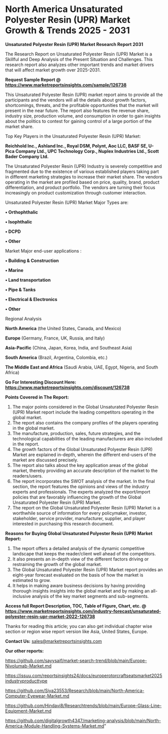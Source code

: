 # North America Unsaturated Polyester Resin (UPR) Market Growth & Trends 2025 - 2031

<strong>Unsaturated Polyester Resin (UPR) Market Research Report 2031</strong>

The Research Report on Unsaturated Polyester Resin (UPR) Market is a Skillful and Deep Analysis of the Present Situation and Challenges. This research report also analyzes other important trends and market drivers that will affect market growth over 2025-2031.

<strong>Request Sample Report @ <a href=https://www.marketreportsinsights.com/sample/126738>https://www.marketreportsinsights.com/sample/126738</a></strong>

This Unsaturated Polyester Resin (UPR) market report aims to provide all the participants and the vendors will all the details about growth factors, shortcomings, threats, and the profitable opportunities that the market will present in the near future. The report also features the revenue share, industry size, production volume, and consumption in order to gain insights about the politics to contest for gaining control of a large portion of the market share.

Top Key Players in the Unsaturated Polyester Resin (UPR) Market:

<strong>Reichhold Inc., Ashland Inc., Royal DSM, Polynt, Aoc LLC, BASF SE, U-Pica Company Ltd., UPC Technology Corp., Nuplex Industries Ltd., Scott Bader Company Ltd.</strong>

The Unsaturated Polyester Resin (UPR) Industry is severely competitive and fragmented due to the existence of various established players taking part in different marketing strategies to increase their market share. The vendors operating in the market are profiled based on price, quality, brand, product differentiation, and product portfolio. The vendors are turning their focus increasingly on product customization through customer interaction.

Unsaturated Polyester Resin (UPR) Market Major Types are:

<strong>• Orthophthalic

• Isophthalic

• DCPD

• Other</strong>

Market Major end-user applications :

<strong>• Building & Construction

• Marine

• Land transportation

• Pipe & Tanks

• Electrical & Electronics

• Other</strong>

Regional Analysis

</u><strong><b>North America</b></strong> (the United States, Canada, and Mexico)

<strong><b>Europe </b></strong>(Germany, France, UK, Russia, and Italy)

<strong><b>Asia-Pacific</b></strong> (China, Japan, Korea, India, and Southeast Asia)

<strong><b>South America</b></strong> (Brazil, Argentina, Colombia, etc.)

<strong><b>The Middle East and Africa</b></strong> (Saudi Arabia, UAE, Egypt, Nigeria, and South Africa)

<strong>Go For Interesting Discount Here: <a href=https://www.marketreportsinsights.com/discount/126738>https://www.marketreportsinsights.com/discount/126738</a></strong>

<strong>Points Covered in The Report:</strong>
<ol>
  <li>The major points considered in the Global Unsaturated Polyester Resin (UPR) Market report include the leading competitors operating in the global market.</li>
  <li>The report also contains the company profiles of the players operating in the global market.</li>
  <li>The manufacture, production, sales, future strategies, and the technological capabilities of the leading manufacturers are also included in the report.</li>
  <li>The growth factors of the Global Unsaturated Polyester Resin (UPR) Market are explained in-depth, wherein the different end-users of the market are discussed precisely.</li>
  <li>The report also talks about the key application areas of the global market, thereby providing an accurate description of the market to the readers/users.</li>
  <li>The report incorporates the SWOT analysis of the market. In the final section, the report features the opinions and views of the industry experts and professionals. The experts analyzed the export/import policies that are favorably influencing the growth of the Global Unsaturated Polyester Resin (UPR) Market.</li>
  <li>The report on the Global Unsaturated Polyester Resin (UPR) Market is a worthwhile source of information for every policymaker, investor, stakeholder, service provider, manufacturer, supplier, and player interested in purchasing this research document.</li>
</ol>
<strong>Reasons for Buying Global Unsaturated Polyester Resin (UPR) Market Report:</strong>

<ol>
  <li>The report offers a detailed analysis of the dynamic competitive landscape that keeps the reader/client well ahead of the competitors.</li>
  <li>It also presents an in-depth view of the different factors driving or restraining the growth of the global market.</li>
  <li>The Global Unsaturated Polyester Resin (UPR) Market report provides an eight-year forecast evaluated on the basis of how the market is estimated to grow.</li>
  <li>It helps in making aware business decisions by having providing thorough insights insights into the global market and by making an all-inclusive analysis of the key market segments and sub-segments.</li>
</ol>
<strong>Access full Report Description, TOC, Table of Figure, Chart, etc. @ <a href=https://www.marketreportsinsights.com/industry-forecast/unsaturated-polyester-resin-upr-market-2022-126738>https://www.marketreportsinsights.com/industry-forecast/unsaturated-polyester-resin-upr-market-2022-126738</a></strong>


Thanks for reading this article; you can also get individual chapter wise section or region wise report version like Asia, United States, Europe.

<strong>Contact Us:</strong>
sales@marketreportsinsights.com

<strong>Our other reports:</strong>

<a href=https://github.com/sayysaif/market-search-trend/blob/main/Europe-Nivolumab-Market.md>https://github.com/sayysaif/market-search-trend/blob/main/Europe-Nivolumab-Market.md</a>

<a href=https://issuu.com/reportsinsights24/docs/europerotorcraftseatsmarket2025industryproducttype>https://issuu.com/reportsinsights24/docs/europerotorcraftseatsmarket2025industryproducttype</a>

<a href=https://github.com/Siya23553/Research/blob/main/North-America-Computer-Eyewear-Market.md>https://github.com/Siya23553/Research/blob/main/North-America-Computer-Eyewear-Market.md</a>

<a href=https://github.com/Hindavi8/Researchtrends/blob/main/Europe-Glass-Line-Equipment-Market.md>https://github.com/Hindavi8/Researchtrends/blob/main/Europe-Glass-Line-Equipment-Market.md</a>

<a href=https://github.com/digitalgrowth4347/marketing-analysis/blob/main/North-America-Module-Handling-Systems-Market.md>https://github.com/digitalgrowth4347/marketing-analysis/blob/main/North-America-Module-Handling-Systems-Market.md</a>"
